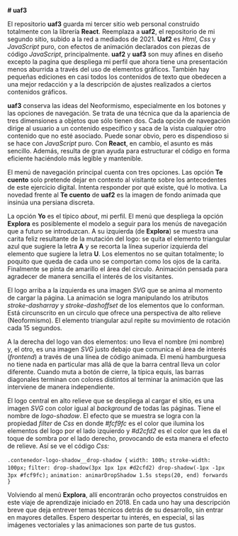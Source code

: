 **# uaf3**

El repositorio **uaf3** guarda mi tercer sitio web personal construido totalmente con la librería **React**. Reemplaza a **uaf2**, el repositorio de mi segundo sitio, subido a la red a mediados de 2021. **Uaf2** es _Html_, _Css_ y _JavaScript_ puro, con efectos de animación declarados con piezas de código _JavaScript_, principalmente. **uaf2** y **uaf3** son muy afines en diseño excepto la pagina que despliega mi perfil que ahora tiene una presentación menos aburrida a través del uso de elementos gráficos. También hay pequeñas ediciones en casi todos los contenidos de texto que obedecen a una mejor redacción y a la descripción de ajustes realizados a ciertos contenidos gráficos.

**uaf3** conserva las ideas del Neoformismo, especialmente en los botones y las opciones de navegación. Se trata de una técnica que da la apariencia de tres dimensiones a objetos que sólo tienen dos. Cada opción de navegación dirige al usuario a un contenido específico y saca de la vista cualquier otro contenido que no esté asociado. Puede sonar obvio, pero es dispendioso si se hace con _JavaScript_ puro. Con **React**, en cambio, el asunto es más sencillo. Además, resulta de gran ayuda para estructurar el código en forma eficiente haciéndolo más legible y mantenible.

El menú de navegación principal cuenta con tres opciones. Las opción **Te cuento** solo pretende dejar en contexto al visitante sobre los antecedentes de este ejercicio digital. Intenta responder por qué existe, qué lo motiva. La novedad frente al **Te cuento** de **uaf2** es la imagen de fondo animada que insinúa una persiana discreta.

La opción **Yo** es el típico _about_, mi perfil. El menú que despliega la opción **Explora** es posiblemente el modelo a seguir para los menús de navegación que a futuro se introduzcan. A su izquierda (de **Explora**) se muestra una carita feliz resultante de la mutación del logo: se quita el elemento triangular azul que sugiere la letra **A** y se recorta la línea superior izquierda del elemento que sugiere la letra **U**. Los elementos no se quitan totalmente; lo poquito que queda de cada uno se comportan como los ojos de la carita. Finalmente se pinta de amarillo el área del círculo. Animación pensada para agradecer de manera sencilla el interés de los visitantes.

El logo arriba a la izquierda es una imagen _SVG_ que se anima al momento de cargar la página. La animación se logra manipulando los atributos _stroke-dasharray_ y _stroke-dashoffset_ de los elementos que lo conforman. Está circunscrito en un circulo que ofrece una perspectiva de alto relieve (Neoformismo). El elemento triangular azul repite su movimiento de rotación cada 15 segundos.

A la derecha del logo van dos elementos: uno lleva el nombre (mi nombre) y, el otro, es una imagen _SVG_ justo debajo que comunica el área de interés (_frontend_) a través de una línea de código animada. El menú hamburguesa no tiene nada en particular mas allá de que la barra central lleva un color diferente. Cuando muta a botón de cierre, la típica equis, las barras diagonales terminan con colores distintos al terminar la animación que las interviene de manera independiente.

El logo central en alto relieve que se despliega al cargar el sitio, es una imagen _SVG_ con color igual al _background_ de todas las páginas. Tiene el nombre de _logo-shadow_. El efecto que se muestra se logra con la propiedad _filter_ de _Css_ en donde _#fcf9fc_ es el color que ilumina los elementos del logo por el lado izquierdo y _#d2cfd2_ es el color que les da el toque de sombra por el lado derecho, provocando de esta manera el efecto de relieve. Así se ve el código _Css:_

`.contenedor-logo-shadow__drop-shadow {`
`width: 100%;`
`stroke-width: 100px;`
`filter: drop-shadow(3px 1px 1px #d2cfd2) drop-shadow(-1px -1px 3px #fcf9fc);`
`animation: animarDropShadow 1.5s steps(20, end) forwards`
`}`

Volviendo al menú **Explora**, allí encontrarán ocho proyectos construidos en este viaje de aprendizaje iniciado en 2018. En cada uno hay una descripción breve que deja entrever temas técnicos detrás de su desarrollo, sin entrar en mayores detalles. Espero despertar tu interés, en especial, si las imágenes vectoriales y las animaciones son parte de tus gustos.
